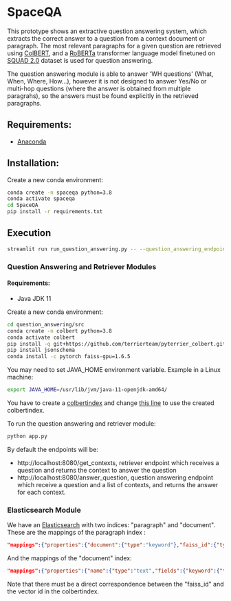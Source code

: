# SpaceQA
This prototype shows an extractive question answering system, which extracts the correct answer to a question from a context document or paragraph. The most relevant paragraphs for a given question are retrieved using [ColBERT](https://arxiv.org/abs/2004.12832), and a [RoBERTa](https://arxiv.org/abs/1907.11692) transformer language model finetuned on [SQUAD 2.0](https://arxiv.org/abs/1806.03822) dataset is used for question answering.

The question answering module is able to answer 'WH questions' (What, When, Where, How...), however it is not designed to answer Yes/No or multi-hop questions (where the answer is obtained from multiple paragrahs), so the answers must be found explicitly in the retrieved paragraphs.

## Requirements:
* [Anaconda](https://docs.anaconda.com/anaconda/install/index.html)

## Installation:
Create a new conda environment:
```bash
conda create -n spaceqa python=3.8
conda activate spaceqa
cd SpaceQA
pip install -r requirements.txt
```

## Execution
```bash
streamlit run run_question_answering.py -- --question_answering_endpoint=$QUESTION_ANSWERING_ENDPOINT --colbert_retriever_endpoint=$COLBERT_RETRIEVER_ENDPOINT  --elasticsearch=$ELASTICSEARCH_ENDPOINT
```

### Question Answering and Retriever Modules
#### Requirements:
* Java JDK 11

Create a new conda environment:
```bash
cd question_answering/src
conda create -n colbert python=3.8
conda activate colbert
pip install -q git+https://github.com/terrierteam/pyterrier_colbert.git
pip install jsonschema
conda install -c pytorch faiss-gpu=1.6.5
```

You may need to set JAVA_HOME environment variable. Example in a Linux machine:
```bash
export JAVA_HOME=/usr/lib/jvm/java-11-openjdk-amd64/
```
You have to create a [colbertindex](https://github.com/terrierteam/pyterrier_colbert) and change [this line](./question_answering/src/colbert_retriever/colbert_retriever.py#L10) to use the created colbertindex.

To run the question answering and retriever module:
```bash
python app.py
```

By default the endpoints will be:
* http://localhost:8080/get_contexts, retriever endpoint which receives a question and returns the context to answer the question
* http://localhost:8080/answer_question, question answering endpoint which receive a question and a list of contexts, and returns the answer for each context.

### Elasticsearch Module
We have an [Elasticsearch](https://www.elastic.co/elasticsearch/) with two indices: "paragraph" and "document". These are the mappings of the paragraph index :
```json
"mappings":{"properties":{"document":{"type":"keyword"},"faiss_id":{"type":"integer"},"is_suggestion":{"type":"boolean"},"text":{"type":"text","fields":{"keyword":{"type":"keyword"}}}}
```
And the mappings of the "document" index:
```json
"mappings":{"properties":{"name":{"type":"text","fields":{"keyword":{"type":"keyword","ignore_above":256}}}}
```
Note that there must be a direct correspondence between the "faiss_id" and the vector id in the colbertindex.
